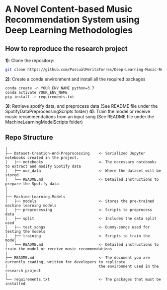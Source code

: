 # A Novel Content-based Music Recommendation System using Deep Learning Methodologies

## How to reproduce the research project
**1)**: Clone the repository:
```sh
git clone https://github.com/PascualMeritaTorres/Deep-Learning-Music-Recommendation-System.git
```

**2)**: Create a conda environment and install all the required packages
```
conda create -n YOUR_ENV_NAME python=3.7
conda activate YOUR_ENV_NAME
pip install -r requirements.txt
```

**3)**: Retrieve spotify data, and preprocess data (See README file under the SpotifyDataPreprocessingScripts folder)
**4)**: Train the model or receive music recommendations from an input song (See README file under the MachineLearningModelScripts folder)

## Repo Structure
```
│
├── Dataset-Creation-And-Preprocessing    <- Serialized Jupyter notebooks created in the project.
│   ├── notebooks                         <- The necessary notebooks to extract and modify Spotify data
│   ├── our_data                          <- Where the dataset will be stored
│   └── README.md                         <- Detailed Instructions to prepare the Spotify data
│
│
├── Machine-Learning-Models
│   ├── models                            <- Stores the pre-trained machine learning models
│   ├── preprocessing                     <- Scripts to preprocess data
│   ├── split                             <- Includes the data split used 
│   ├── test_songs                        <- Dummy-songs used for testing the models
│   ├── training                          <- Scripts to train the model
│   └── README.md                         <- Detailed instructions to train the model or receive music recommendations
|
├── README.md                             <- The document you are currently reading, written for developers to replicate 
|                                         the environment used in the research project
|
└── requirements.txt                      <- The packages that must be installed
```
